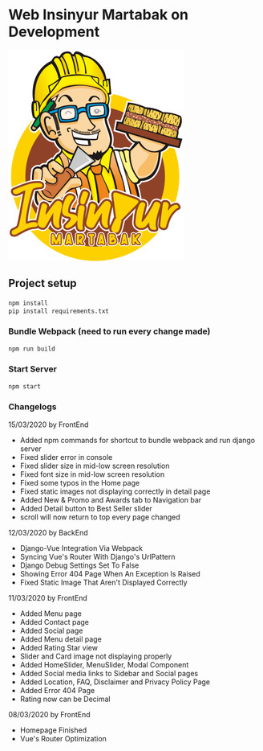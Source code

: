 # Web Insinyur Martabak on Development
![Insinyur Martabak Logo](static/img/icon.png)

## Project setup
```
npm install
pip install requirements.txt
```

### Bundle Webpack (need to run every change made)
```
npm run build
```

### Start Server
```
npm start
```


### Changelogs
15/03/2020 by FrontEnd
- Added npm commands for shortcut to bundle webpack and run django server
- Fixed slider error in console
- Fixed slider size in mid-low screen resolution
- Fixed font size in mid-low screen resolution
- Fixed some typos in the Home page
- Fixed static images not displaying correctly in detail page
- Added New & Promo and Awards tab to Navigation bar
- Added Detail button to Best Seller slider
- scroll will now return to top every page changed

12/03/2020 by BackEnd
- Django-Vue Integration Via Webpack
- Syncing Vue's Router With Django's UrlPattern
- Django Debug Settings Set To False
- Showing Error 404 Page When An Exception Is Raised
- Fixed Static Image That Aren't Displayed Correctly

11/03/2020 by FrontEnd
- Added Menu page
- Added Contact page
- Added Social page
- Added Menu detail page
- Added Rating Star view
- Slider and Card image not displaying properly
- Added HomeSlider, MenuSlider, Modal Component
- Added Social media links to Sidebar and Social pages
- Added Location, FAQ, Disclaimer and Privacy Policy Page
- Added Error 404 Page
- Rating now can be Decimal

08/03/2020 by FrontEnd
- Homepage Finished
- Vue's Router Optimization
